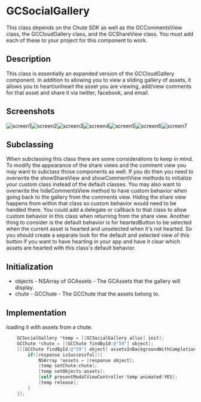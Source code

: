 GCSocialGallery
==============

This class depends on the Chute SDK as well as the GCCommentsView class, the GCCloudGallery class, and the GCShareView class.  You must add each of these to your project for this component to work.

Description
-----------

This class is essentially an expanded version of the GCCloudGallery component.  In addition to allowing you to view a sliding gallery of assets, it allows you to heart/unheart the asset you are viewing, add/view comments for that asset and share it via twitter, facebook, and email.

Screenshots
-----------
![screen1](https://github.com/chute/chute-ios-components/raw/master/components/GCSocialGallery/screenshots/screen1.png)![screen2](https://github.com/chute/chute-ios-components/raw/master/components/GCSocialGallery/screenshots/screen2.png)![screen3](https://github.com/chute/chute-ios-components/raw/master/components/GCSocialGallery/screenshots/screen3.png)![screen4](https://github.com/chute/chute-ios-components/raw/master/components/GCSocialGallery/screenshots/screen4.png)![screen5](https://github.com/chute/chute-ios-components/raw/master/components/GCSocialGallery/screenshots/screen5.png)![screen6](https://github.com/chute/chute-ios-components/raw/master/components/GCSocialGallery/screenshots/screen6.png)![screen7](https://github.com/chute/chute-ios-components/raw/master/components/GCSocialGallery/screenshots/screen7.png)

Subclassing
-----------

When subclassing this class there are some considerations to keep in mind.  To modify the appearance of the share views and the comment view you may want to subclass those components as well.  If you do then you need to overwrite the showShareView and showCommentView methods to initialize your custom class instead of the default classes.  You may also want to overwrite the hideCommentsView method to have custom behavior when going back to the gallery from the comments view.  Hiding the share view happens from within that class so custom behavior would need to be handled there.  You could add a delegate or callback to that class to allow custom behavior in this class when returning from the share view.  Another thing to consider is the default behavior is for heartedButton to be selected when the current asset is hearted and unselected when it's not hearted.  So you should create a separate look for the default and selected view of this button if you want to have hearting in your app and have it clear which assets are hearted with this class's default behavior.

Initialization
--------------

*   objects - NSArray of GCAssets - The GCAssets that the gallery will display.
*	chute - GCChute - The GCChute that the assets belong to.

Implementation
--------------

loading it with assets from a chute.

```objective-c
    GCSocialGallery *temp = [[GCSocialGallery alloc] init];
    GCChute *chute = [[GCChute findById:@"59"] object];
	[[[GCChute findById:@"59"] object] assetsInBackgroundWithCompletion:^(GCResponse *response){
        if([response isSuccessful]){
            NSArray *assets = [response object];
    		[temp setChute:chute];
            [temp setObjects:assets];
        	[self presentModalViewController:temp animated:YES];
        	[temp release];
		}
    }];
```
